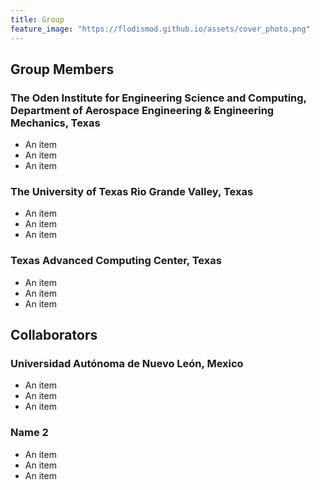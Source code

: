 ```yaml
---
title: Group
feature_image: "https://flodismod.github.io/assets/cover_photo.png"
---
```

## Group Members

### The Oden Institute for Engineering Science and Computing, Department of Aerospace Engineering & Engineering Mechanics, Texas
* An item
* An item
* An item

### The University of Texas Rio Grande Valley, Texas
* An item
* An item
* An item

### Texas Advanced Computing Center, Texas
* An item
* An item
* An item

## Collaborators

### Universidad Autónoma de Nuevo León, Mexico
* An item
* An item
* An item

### Name 2
* An item
* An item
* An item
